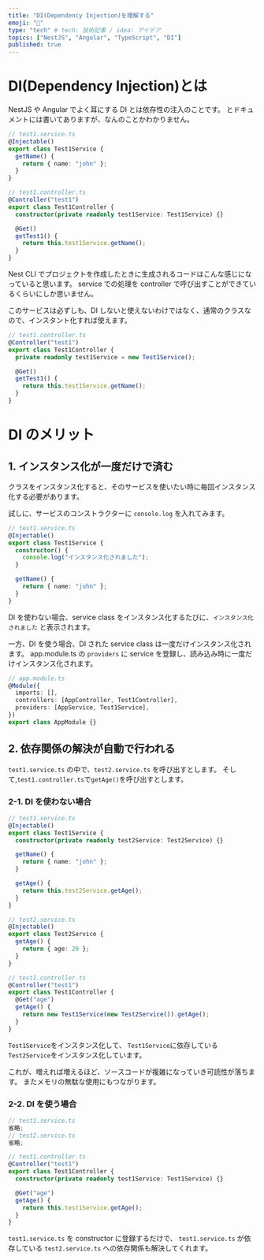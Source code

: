 ```yaml
---
title: "DI(Dependency Injection)を理解する"
emoji: "🦍"
type: "tech" # tech: 技術記事 / idea: アイデア
topics: ["NestJS", "Angular", "TypeScript", "DI"]
published: true
---
```


# DI(Dependency Injection)とは

NestJS や Angular でよく耳にする DI とは依存性の注入のことです。
とドキュメントには書いてありますが、なんのことかわかりません。

```ts
// test1.service.ts
@Injectable()
export class Test1Service {
  getName() {
    return { name: "john" };
  }
}
```

```ts
// test1.controller.ts
@Controller("test1")
export class Test1Controller {
  constructor(private readonly test1Service: Test1Service) {}

  @Get()
  getTest1() {
    return this.test1Service.getName();
  }
}
```

Nest CLI でプロジェクトを作成したときに生成されるコードはこんな感じになっていると思います。
service での処理を controller で呼び出すことができているくらいにしか思いません。

このサービスは必ずしも、DI しないと使えないわけではなく、通常のクラスなので、インスタント化すれば使えます。

```ts
// test1.controller.ts
@Controller("test1")
export class Test1Controller {
  private readonly test1Service = new Test1Service();

  @Get()
  getTest1() {
    return this.test1Service.getName();
  }
}
```

# DI のメリット

## 1. インスタンス化が一度だけで済む

クラスをインスタンス化すると、そのサービスを使いたい時に毎回インスタンス化する必要があります。

試しに、サービスのコンストラクターに `console.log` を入れてみます。

```ts
// test1.service.ts
@Injectable()
export class Test1Service {
  constructor() {
    console.log("インスタンス化されました");
  }

  getName() {
    return { name: "john" };
  }
}
```

DI を使わない場合、service class をインスタンス化するたびに、`インスタンス化されました` と表示されます。

一方、DI を使う場合、DI された service class は一度だけインスタンス化されます。
app.module.ts の `providers` に service を登録し、読み込み時に一度だけインスタンス化されます。

```ts
// app.module.ts
@Module({
  imports: [],
  controllers: [AppController, Test1Controller],
  providers: [AppService, Test1Service],
})
export class AppModule {}
```

## 2. 依存関係の解決が自動で行われる

`test1.service.ts` の中で、`test2.service.ts` を呼び出すとします。
そして,`test1.controller.ts`で`getAge()`を呼び出すとします。

### 2-1. DI を使わない場合

```ts
// test1.service.ts
@Injectable()
export class Test1Service {
  constructor(private readonly test2Service: Test2Service) {}

  getName() {
    return { name: "john" };
  }

  getAge() {
    return this.test2Service.getAge();
  }
}

// test2.service.ts
@Injectable()
export class Test2Service {
  getAge() {
    return { age: 20 };
  }
}

// test1.controller.ts
@Controller("test1")
export class Test1Controller {
  @Get("age")
  getAge() {
    return new Test1Service(new Test2Service()).getAge();
  }
}
```

`Test1Service`をインスタンス化して、
`Test1Service`に依存している`Test2Service`をインスタンス化しています。

これが、増えれば増えるほど、ソースコードが複雑になっていき可読性が落ちます。
またメモリの無駄な使用にもつながります。

### 2-2. DI を使う場合

```ts
// test1.service.ts
省略;
// test2.service.ts
省略;

// test1.controller.ts
@Controller("test1")
export class Test1Controller {
  constructor(private readonly test1Service: Test1Service) {}

  @Get("age")
  getAge() {
    return this.test1Service.getAge();
  }
}
```

`test1.service.ts` を constructor に登録するだけで、 `test1.service.ts` が依存している `test2.service.ts` への依存関係も解決してくれます。
